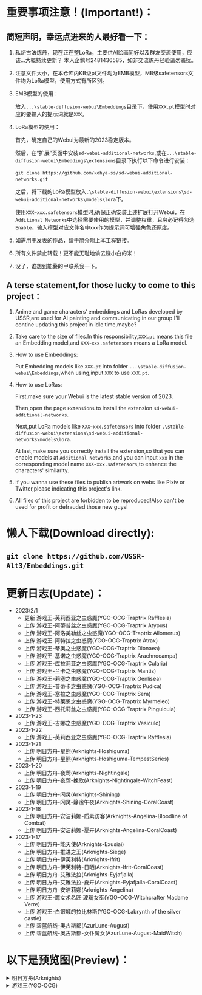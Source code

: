   # 重要事项注意！(Important!)：
 ## 简短声明，幸运点进来的人最好看一下：
  
 1. 私炉古法炼丹，现在正在整LoRa，主要供AI绘画同好以及群友交流使用，应该...大概持续更新？
    本人企鹅号2481436585，如非交流炼丹经验请勿骚扰。
    
 2. 注意文件大小，在本仓库内KB级pt文件均为EMB模型，MB级safetensors文件均为LoRa模型，使用方式有所区别。

 3. EMB模型的使用：

    放入`...\stable-diffusion-webui\Embeddings`目录下，使用`XXX.pt`模型时对应的要输入的提示词就是`XXX`。

 4. LoRa模型的使用：

    首先，确定自己的Webui为最新的2023稳定版本。

    然后，在“扩展”页面中安装`sd-webui-additional-networks`,或在`...\stable-diffusion-webui\Embeddings\extensions`目录下执行以下命令进行安装：

     `git clone https://github.com/kohya-ss/sd-webui-additional-networks.git`

    之后，将下载的LoRa模型放入`.\stable-diffusion-webui\extensions\sd-webui-additional-networks\models\lora`下。

    使用`XXX~xxx.safetensors`模型时,确保正确安装上述扩展打开Webui，在`Additional Networks`中选择需要使用的模型，并调整权重，且务必记得勾选`Enable`，输入模型对应文件名中`xxx`作为提示词可增强角色还原度。

 5. 如需用于发表的作品，请于简介附上本工程链接。
   
 6. 所有文件禁止转载！更不能无耻地偷去赚小白的米！
 
 7. 没了，谁想到能叠的甲联系我一下。
   
 ## A terse statement,for those lucky to come to this project：
   
 1. Anime and game characters‘ embeddings and LoRas developed by USSR,are used for AI painting and communicating in our group.I'll contine updating this project in idle time,maybe?

 2. Take care to the size of files.In this responsibility,`XXX.pt` means this file an Embedding model,and `XXX~xxx.safetensors` means a LoRa model.
 
 3. How to use Embeddings:

     Put Embedding models like `XXX.pt` into folder `...\stable-diffusion-webui\Embeddings`,when using,input `XXX` to use `XXX.pt`.

 4. How to use LoRas:

    First,make sure your Webui is the latest stable version of 2023.

    Then,open the page `Extensions` to install the extension `sd-webui-additional-networks`.

    Next,put LoRa models like `XXX~xxx.safetensors` into folder `.\stable-diffusion-webui\extensions\sd-webui-additional-networks\models\lora`.

    At last,make sure you correctly install the extension,so that you can enable models at `Additional Networks`,and you can input `xxx` in the corresponding model name `XXX~xxx.safetensors`,to enhance the characters' similarity.
   
 5. If you wanna use these files to publish artwork on webs like Pixiv or Twitter,please indicating this project's link.
   
 6. All files of this project are forbidden to be reproduced!Also can't be used for profit or defrauded those new guys!

  # 懒人下载(Download directly):
  
 ## `git clone https://github.com/USSR-Alt3/Embeddings.git`

  # 更新日志(Update)：
 - 2023/2/1
   + 更新 游戏王-芙莉西亚之虫惑魔(YGO-OCG-Traptrix Rafflesia)
   + 上传 游戏王-阿蒂普丝之虫惑魔(YGO-OCG-Traptrix Atypus)
   + 上传 游戏王-阿洛美勒丝之虫惑魔(YGO-OCG-Traptrix Allomerus)
   + 上传 游戏王-阿特拉之虫惑魔(YGO-OCG-Traptrix Atrax)
   + 上传 游戏王-蒂奥之虫惑魔(YGO-OCG-Traptrix Dionaea)
   + 上传 游戏王-基诺之虫惑魔(YGO-OCG-Traptrix Arachnocampa)
   + 上传 游戏王-库拉莉亚之虫惑魔(YGO-OCG-Traptrix Cularia)
   + 上传 游戏王-兰卡之虫惑魔(YGO-OCG-Traptrix Mantis)
   + 上传 游戏王-莉塞之虫惑魔(YGO-OCG-Traptrix  Genlisea)
   + 上传 游戏王-普蒂卡之虫惑魔(YGO-OCG-Traptrix Pudica)
   + 上传 游戏王-塞拉之虫惑魔(YGO-OCG-Traptrix Sera)
   + 上传 游戏王-特莱恩之虫惑魔(YGO-OCG-Traptrix Myrmeleo)
   + 上传 游戏王-西托莉丝之虫惑魔(YGO-OCG-Traptrix Pinguicula)
 - 2023-1-23
   + 上传 游戏王-吉娜之虫惑魔(YGO-OCG-Traptrix Vesiculo)
 - 2023-1-22
   + 上传 游戏王-芙莉西亚之虫惑魔(YGO-OCG-Traptrix Rafflesia)
 - 2023-1-21
   + 上传 明日方舟-星熊(Arknights-Hoshiguma)
   + 上传 明日方舟-星熊(Arknights-Hoshiguma-TempestSeries)
 - 2023-1-20
   + 上传 明日方舟-夜莺(Arknights-Nightingale)
   + 上传 明日方舟-夜莺-挽歌(Arknights-Nightingale-WitchFeast)
 - 2023-1-19
   + 上传 明日方舟-闪灵(Arknights-Shining)
   + 上传 明日方舟-闪灵-静谧午夜(Arknights-Shining-CoralCoast)
 - 2023-1-18
   + 上传 明日方舟-安洁莉娜-质素访客(Arknights-Angelina-Bloodline of Combat)
   + 上传 明日方舟-安洁莉娜-夏卉(Arknights-Angelina-CoralCoast)
 - 2023-1-17
   + 上传 明日方舟-能天使(Arknights-Exusiai)
   + 上传 明日方舟-推进之王(Arknights-Siege)
   + 上传 明日方舟-伊芙利特(Arknights-Ifrit)
   + 上传 明日方舟-伊芙利特-日晒(Arknights-Ifrit-CoralCoast)
   + 上传 明日方舟-艾雅法拉(Arknights-Eyjafjalla)
   + 上传 明日方舟-艾雅法拉-夏卉(Arknights-Eyjafjalla-CoralCoast)
   + 上传 明日方舟-安洁莉娜(Arknights-Angelina)
   + 上传 游戏王-魔女术名匠·玻璃女巫(YGO-OCG-Witchcrafter Madame Verre)
   + 上传 游戏王-白银城的拉比林斯(YGO-OCG-Labrynth of the silver castle)
   + 上传 碧蓝航线-奥古斯都(AzurLune-August)
   + 上传 碧蓝航线-奥古斯都-女仆魔女(AzurLune-August-MaidWitch)
 
  # 以下是预览图(Preview)：
 
 <details>
 <summary>明日方舟(Arknights)</summary>
 <details>
 <summary>六星干员(Rare 6)</summary>
 <details>
 <summary>能天使(Exusiai)</summary>  
 ![](https://github.com/USSR-Alt3/Embeddings/blob/63e989d04be7c2cc2d39106a28699dc89fc74e2b/%E9%A2%84%E8%A7%88%E5%9B%BE/%E8%83%BD%E5%A4%A9%E4%BD%BF(Exia).png)
 </details>
 <details>
 <summary>推进之王(Siege)</summary>  
 ![](https://github.com/USSR-Alt3/Embeddings/blob/0d842f2f6290f5c16a18a15dbc899acd9b2cb360/%E9%A2%84%E8%A7%88%E5%9B%BE/%E6%8E%A8%E8%BF%9B%E4%B9%8B%E7%8E%8B(Siege).png)
 </details>
 <details>
 <summary>伊芙利特+伊芙利特-日晒(Ifrit)</summary>  
 ![](https://github.com/USSR-Alt3/Embeddings/blob/004bb95cd435dd684d8395290a7edb7b52232435/%E9%A2%84%E8%A7%88%E5%9B%BE/%E4%BC%8A%E8%8A%99%E5%88%A9%E7%89%B9(Ifrit).png)
 ![](https://github.com/USSR-Alt3/Embeddings/blob/984516787da8de01a6f385fd0a164f8dc2f46128/%E9%A2%84%E8%A7%88%E5%9B%BE/%E4%BC%8A%E8%8A%99%E5%88%A9%E7%89%B9-%E6%97%A5%E6%99%92(Ifrit-CoralCoast).png)
 </details>
 <details>
 <summary>艾雅法拉+艾雅法拉-夏卉(Eyjafjalla)</summary>
 ![](https://github.com/USSR-Alt3/Embeddings/blob/0d842f2f6290f5c16a18a15dbc899acd9b2cb360/%E9%A2%84%E8%A7%88%E5%9B%BE/%E8%89%BE%E9%9B%85%E6%B3%95%E6%8B%89(Eyjafjalla).png)
 ![](https://github.com/USSR-Alt3/Embeddings/blob/984516787da8de01a6f385fd0a164f8dc2f46128/%E9%A2%84%E8%A7%88%E5%9B%BE/%E8%89%BE%E9%9B%85%E6%B3%95%E6%8B%89-%E5%A4%8F%E5%8D%89(Eyjafjalla-CoralCoast).png)
 </details>
 <details>
 <summary>安洁莉娜+安洁莉娜-质素访客+安洁莉娜-夏卉(Angelina)</summary>   
 ![](https://github.com/USSR-Alt3/Embeddings/blob/0d842f2f6290f5c16a18a15dbc899acd9b2cb360/%E9%A2%84%E8%A7%88%E5%9B%BE/%E5%AE%89%E6%B4%81%E8%8E%89%E5%A8%9C(Angelina).png)
 ![](https://github.com/USSR-Alt3/Embeddings/blob/984516787da8de01a6f385fd0a164f8dc2f46128/%E9%A2%84%E8%A7%88%E5%9B%BE/%E5%AE%89%E6%B4%81%E8%8E%89%E5%A8%9C-%E8%B4%A8%E7%B4%A0%E8%AE%BF%E5%AE%A2(Angelina-Bloodline%20of%20Combat).png)
 ![](https://github.com/USSR-Alt3/Embeddings/blob/984516787da8de01a6f385fd0a164f8dc2f46128/%E9%A2%84%E8%A7%88%E5%9B%BE/%E5%AE%89%E6%B4%81%E8%8E%89%E5%A8%9C-%E5%A4%8F%E5%8D%89(Angelina-CoralCoast).png)
 </details>
 <details>
 <summary>闪灵+闪灵-静谧午夜(Shining)</summary>
 ![](https://github.com/USSR-Alt3/Embeddings/blob/4a8aa4c32775fe2d9d5d4c1bdf3a508a7cd4ea86/%E9%A2%84%E8%A7%88%E5%9B%BE/%E9%97%AA%E7%81%B5(Shining).png)
 ![](https://github.com/USSR-Alt3/Embeddings/blob/4a8aa4c32775fe2d9d5d4c1bdf3a508a7cd4ea86/%E9%A2%84%E8%A7%88%E5%9B%BE/%E9%97%AA%E7%81%B5-%E9%9D%99%E8%B0%A7%E5%8D%88%E5%A4%9C(Shining-CoralCoast).png)
 </details> 
 <details>
 <summary>夜莺+夜莺-挽歌(Nightingale)</summary> 
 ![](https://github.com/USSR-Alt3/Embeddings/blob/5cb122741d80700991a8e9dfa3f2543069135881/%E9%A2%84%E8%A7%88%E5%9B%BE/%E5%A4%9C%E8%8E%BA(Nightingale).png)
 ![](https://github.com/USSR-Alt3/Embeddings/blob/5cb122741d80700991a8e9dfa3f2543069135881/%E9%A2%84%E8%A7%88%E5%9B%BE/%E5%A4%9C%E8%8E%BA-%E6%8C%BD%E6%AD%8C(Nightingale-WitchFeast).png)
 </details>
 <details>
 <summary>星熊+星熊-狩标浪人(Hoshiguma)</summary> 
 ![](https://github.com/USSR-Alt3/Embeddings/blob/01ff3aa3b4f936a60af23315b5184c5e885b795d/%E9%A2%84%E8%A7%88%E5%9B%BE/%E6%98%9F%E7%86%8A(Hoshiguma).png)
 ![](https://github.com/USSR-Alt3/Embeddings/blob/984516787da8de01a6f385fd0a164f8dc2f46128/%E9%A2%84%E8%A7%88%E5%9B%BE/%E6%98%9F%E7%86%8A-%E7%8B%A9%E6%A0%87%E6%B5%AA%E4%BA%BA(Hoshiguma-TempestSeries).png)
 </details>
 </details>
 </details>


 <details>
 
 <summary>游戏王(YGO-OCG)</summary>
 
 <details>
 <summary>白银城的拉比林斯(Labrynth of the Silver Castle)</summary>
    
 ![](https://github.com/USSR-Alt3/Embeddings/blob/98104f5414c3a807d66a97a0eefbd67579e72228/%E9%A2%84%E8%A7%88%E5%9B%BE/%E7%99%BD%E9%93%B6%E5%9F%8E%E7%9A%84%E6%8B%89%E6%AF%94%E6%9E%97%E6%96%AF(Labrynth%20of%20the%20silver%20castle).png)
 </details>
 
 <details>
 <summary>虫惑魔(Traptrix)</summary>
 <details>
 <summary>游戏王-芙莉西亚之虫惑魔(Traptrix Rafflesia)</summary>
    
 ![](https://github.com/USSR-Alt3/Embeddings/blob/984516787da8de01a6f385fd0a164f8dc2f46128/%E9%A2%84%E8%A7%88%E5%9B%BE/%E8%8A%99%E8%8E%89%E8%A5%BF%E4%BA%9A%E4%B9%8B%E8%99%AB%E6%83%91%E9%AD%94(Traptrix%20Rafflesia).png)
 </details>

<details>
 <summary>游戏王-吉娜之虫惑魔(Traptrix Vesiculo)</summary>
    
 ![](https://github.com/USSR-Alt3/Embeddings/blob/879be0860b3a9643e1784552da35e493708b5b77/%E9%A2%84%E8%A7%88%E5%9B%BE/%E5%90%89%E5%A8%9C%E4%B9%8B%E8%99%AB%E6%83%91%E9%AD%94(Traptrix%20Vesiculo).png)
 </details>

<details>
 <summary>魔女术名匠·玻璃女巫(Witchcrafter Madame Verre)</summary>
    
 ![](https://github.com/USSR-Alt3/Embeddings/blob/98104f5414c3a807d66a97a0eefbd67579e72228/%E9%A2%84%E8%A7%88%E5%9B%BE/%E9%AD%94%E5%A5%B3%E6%9C%AF%E5%90%8D%E5%8C%A0%C2%B7%E7%8E%BB%E7%92%83%E5%A5%B3%E5%B7%AB(Witchcrafter%20Madame%20Verre).png)
 </details>
 

 </details>
 


 <details>
 
 <summary>碧蓝航线(AzurLune)</summary>
 
 <details>
 <summary>奥古斯都+奥古斯都-女仆魔女(August)</summary>
 
 ![](https://github.com/USSR-Alt3/Embeddings/blob/98104f5414c3a807d66a97a0eefbd67579e72228/%E9%A2%84%E8%A7%88%E5%9B%BE/%E5%A5%A5%E5%8F%A4%E6%96%AF%E9%83%BD(August).png)
 ![](https://github.com/USSR-Alt3/Embeddings/blob/98104f5414c3a807d66a97a0eefbd67579e72228/%E9%A2%84%E8%A7%88%E5%9B%BE/%E5%A5%A5%E5%8F%A4%E6%96%AF%E9%83%BD-%E5%A5%B3%E4%BB%86%E9%AD%94%E5%A5%B3(August).png)
 </details>
 

 </details>
